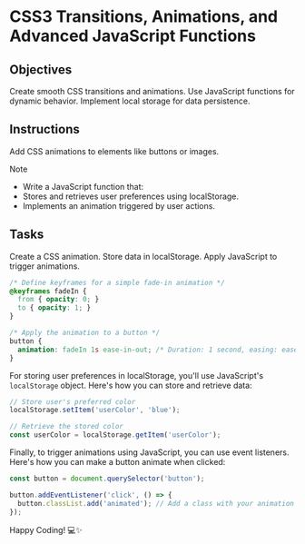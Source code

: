 # CSS3 Transitions, Animations, and Advanced JavaScript Functions

## Objectives

Create smooth CSS transitions and animations.
Use JavaScript functions for dynamic behavior.
Implement local storage for data persistence.

## Instructions
Add CSS animations to elements like buttons or images.

>[!NOTE]
> - Write a JavaScript function that:
> - Stores and retrieves user preferences using localStorage.
> - Implements an animation triggered by user actions.

## Tasks

Create a CSS animation.
Store data in localStorage.
Apply JavaScript to trigger animations.
```css
/* Define keyframes for a simple fade-in animation */
@keyframes fadeIn {
  from { opacity: 0; }
  to { opacity: 1; }
}

/* Apply the animation to a button */
button {
  animation: fadeIn 1s ease-in-out; /* Duration: 1 second, easing: ease-in-out */
}
```

For storing user preferences in localStorage, you'll use JavaScript's `localStorage` object. Here's how you can store and retrieve data:

```javascript
// Store user's preferred color
localStorage.setItem('userColor', 'blue');

// Retrieve the stored color
const userColor = localStorage.getItem('userColor');
```

Finally, to trigger animations using JavaScript, you can use event listeners. Here's how you can make a button animate when clicked:

```javascript
const button = document.querySelector('button');

button.addEventListener('click', () => {
  button.classList.add('animated'); // Add a class with your animation defined in CSS
});
```


Happy Coding! 💻✨
